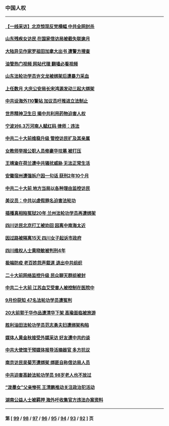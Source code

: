 ### 中国人权
---
#### [【一线采访】北京惊现反党横幅 中共全网封杀](../../pages/ncid278/n13844506.md?10140445) 
#### [山东残疾女访民 在国家信访局被截失联逾月](../../pages/ncid278/n13844642.md?10140445) 
#### [大陆异见作家罗祖田加拿大出书 遭警方搜查](../../pages/ncid278/n13843709.md?10140445) 
#### [油管热门视频 网站代理 翻墙必看视频](http://209.222.30.114:81/youtube.html?10140445)
#### [山东法轮功学员许文龙被绑架后遭暴力采血](../../pages/ncid278/n13842524.md?10140445) 
#### [上任数月 大庆公安局长宋鸿源发动三起大绑架](../../pages/ncid278/n13841775.md?10140445) 
#### [中共设海外110警站 加议员吁推进立法制止](../../pages/ncid278/n13843260.md?10140445) 
#### [世界精神卫生日 揭中共利用药物迫害人权](../../pages/ncid278/n13843019.md?10140445) 
#### [宁波对6.3万河南人赋红码 律师：违法](../../pages/ncid278/n13842291.md?10140445) 
#### [中共二十大前维稳升级 管控访民扩及其亲属](../../pages/ncid278/n13842240.md?10140445) 
#### [女教师举报公职人员修豪华坟墓 被打压](../../pages/ncid278/n13841765.md?10140445) 
#### [王靖渝在荷兰遭中共骚扰威胁 无法正常生活](../../pages/ncid278/n13841496.md?10140445) 
#### [安徽宿州遭强拆户因一句话 获刑2年10个月](../../pages/ncid278/n13841475.md?10140445) 
#### [中共二十大前 地方当局以各种理由监控访民](../../pages/ncid278/n13841281.md?10140445) 
#### [美议员：中共以虚假罪名迫害法轮功](../../pages/ncid278/n13841083.md?10140445) 
#### [插播真相陷冤狱20年 兰州法轮功学员再遭绑架](../../pages/ncid278/n13840946.md?10140445) 
#### [四川访民北京打工被劝回 因离中南海太近](../../pages/ncid278/n13841006.md?10140445) 
#### [因过路被隔离15天 四川女子起诉市政府](../../pages/ncid278/n13840759.md?10140445) 
#### [四川维权人士黄晓敏被判刑4年](../../pages/ncid278/n13840478.md?10140445) 
#### [极端防疫 老百姓怨声载道 退出中共组织](../../pages/ncid278/n13840058.md?10140445) 
#### [二十大前网络监控升级 民众聊天群组被封](../../pages/ncid278/n13840014.md?10140445) 
#### [中共二十大前 江苏血艾受害人被控制在医院中](../../pages/ncid278/n13839901.md?10140445) 
#### [9月份获知 47名法轮功学员遭冤判](../../pages/ncid278/n13839495.md?10140445) 
#### [20大前郭于华作品遭清华下架 高瑜面临被旅游](../../pages/ncid278/n13839338.md?10140445) 
#### [胜利油田法轮功学员范志勇夫妇遭绑架构陷](../../pages/ncid278/n13838044.md?10140445) 
#### [媒体人黄金秋接受外媒采访 好友遭中共约谈](../../pages/ncid278/n13838646.md?10140445) 
#### [中共大使馆干预媒体报导活摘器官 多方抗议](../../pages/ncid278/n13838214.md?10140445) 
#### [南京访民吴菊芳遭绑架 绑匪自称信访局人员](../../pages/ncid278/n13837827.md?10140445) 
#### [中共迫害高龄法轮功学员 98岁老人也不放过](../../pages/ncid278/n13836765.md?10140445) 
#### [“泼墨女”父亲惨死 王清鹏推动关注政治犯活动](../../pages/ncid278/n13837018.md?10140445) 
#### [湖南公益人士被羁押 海外吁收集官方违法办案资料](../../pages/ncid278/n13837108.md?10140445) 

---
#### 第 [ [99](./99.md?10140445) / [98](./98.md?10140445) / [97](./97.md?10140445) / [96](./96.md?10140445) / [95](./95.md?10140445) / [94](./94.md?10140445) / [93](./93.md?10140445) / [92](./92.md?10140445) ] 页
